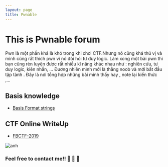 ```yaml
---
layout: page
title: Pwnable
---
```

# This is Pwnable forum

Pwn là một phần khá là khó trong khi chơi CTF.Nhưng nó cũng khá thú vị và mình cũng rất thích pwn vì nó đòi hỏi tư duy logic. Làm xong một
bài pwn thì bạn cũng rèn luyện được rất nhiều kĩ năng khác nhau như : nghiên cứu, tư duy logic, kiên nhẫn, ... Đương nhiên mình mới là thằng noob và mới bắt đầu tập tành . Đây là nơi tổng hợp những bài mình thấy hay  , note lại kiến thức ,... 

## Basis knowledge 

  -  [Basis Format strings](https://hacmao.github.io/Pwnable/2019-06-03-stringformats/) 

## CTF Online WriteUp
  
 - [FBCTF-2019](https://hacmao.github.io/Pwnable/overfloat/2019-06-02-fbctf/)

![anh](https://sophosnews.files.wordpress.com/2016/07/red-bug-1200.jpg?w=780&h=408&crop=1)

### Feel free to contact me!! 🚩  🚩  🚩 
